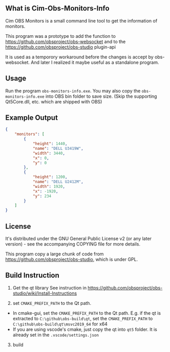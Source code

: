## What is Cim-Obs-Monitors-Info
Cim OBS Monitors is a small command line tool to get the information of monitors.

This program was a prototype to add the function to https://github.com/obsproject/obs-websocket and to the https://github.com/obsproject/obs-studio plugin-api

It is used as a temporory workaround before the changes is accept by obs-websocket. And later I realized it maybe useful as a standalone program.

## Usage
Run the program `obs-monitors-info.exe`. You may also copy the `obs-monitors-info.exe` into OBS bin folder to save size. (Skip the supporting Qt5Core.dll, etc. which are shipped with OBS)

## Example Output
```json
{
    "monitors": [
        {
            "height": 1440,
            "name": "DELL U3419W",
            "width": 3440,
            "x": 0,
            "y": 0
        },
        {
            "height": 1200,
            "name": "DELL U2412M",
            "width": 1920,
            "x": -1920,
            "y": 234
        }
    ]
}
```

## License
It's distributed under the GNU General Public License v2 (or any later version) - see the accompanying COPYING file for more details.

This program copy a large chunk of code from https://github.com/obsproject/obs-studio, which is under GPL.

## Build Instruction
1. Get the qt library
See instruction in https://github.com/obsproject/obs-studio/wiki/Install-Instructions

2. set `CMAKE_PREFIX_PATH` to the Qt path.
- In cmake-gui, set the `CMAKE_PREFIX_PATH` to the Qt path.
  E.g. if the qt is extracted to `C:\github\obs-build\qt`, set the `CMAKE_PREFIX_PATH` to `C:\github\obs-build\qt\msvc2019_64` for x64
- If you are using vscode's cmake, just copy the qt into `qt5` folder. It is already set in the `.vscode/settings.json`

3. build
